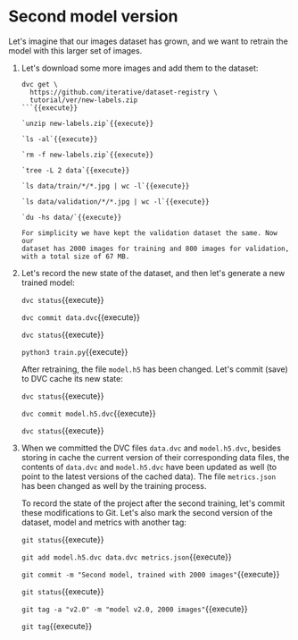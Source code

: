 # Second model version

Let's imagine that our images dataset has grown, and we want to
retrain the model with this larger set of images.

1. Let's download some more images and add them to the dataset:

   ```
   dvc get \
     https://github.com/iterative/dataset-registry \
     tutorial/ver/new-labels.zip
   ```{{execute}}
   
   `unzip new-labels.zip`{{execute}}
   
   `ls -al`{{execute}}
   
   `rm -f new-labels.zip`{{execute}}
   
   `tree -L 2 data`{{execute}}
   
   `ls data/train/*/*.jpg | wc -l`{{execute}}

   `ls data/validation/*/*.jpg | wc -l`{{execute}}

   `du -hs data/`{{execute}}
   
   For simplicity we have kept the validation dataset the same. Now our
   dataset has 2000 images for training and 800 images for validation,
   with a total size of 67 MB.

2. Let's record the new state of the dataset, and then let's generate
   a new trained model:
   
   `dvc status`{{execute}}
   
   `dvc commit data.dvc`{{execute}}
   
   `dvc status`{{execute}}
   
   `python3 train.py`{{execute}}
   
   After retraining, the file `model.h5` has been changed. Let's
   commit (save) to DVC cache its new state:
   
   `dvc status`{{execute}}
   
   `dvc commit model.h5.dvc`{{execute}}
   
   `dvc status`{{execute}}
   
3. When we committed the DVC files `data.dvc` and `model.h5.dvc`,
   besides storing in cache the current version of their corresponding
   data files, the contents of `data.dvc` and `model.h5.dvc` have been
   updated as well (to point to the latest versions of the cached
   data).  The file `metrics.json` has been changed as well by the
   training process.
   
   To record the state of the project after the second training, let's
   commit these modifications to Git. Let's also mark the second
   version of the dataset, model and metrics with another tag:

   `git status`{{execute}}
   
   `git add model.h5.dvc data.dvc metrics.json`{{execute}}
   
   `git commit -m "Second model, trained with 2000 images"`{{execute}}
   
   `git status`{{execute}}

   `git tag -a "v2.0" -m "model v2.0, 2000 images"`{{execute}}
   
   `git tag`{{execute}}
